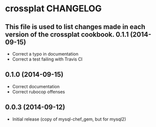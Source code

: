crossplat CHANGELOG
========================
This file is used to list changes made in each version of the crossplat cookbook.
0.1.1 (2014-09-15)
------------------
- Correct a typo in documentation
- Correct a test failing with Travis CI

0.1.0 (2014-09-15)
------------------
- Correct documentation
- Correct rubocop offenses

0.0.3 (2014-09-12)
------------------
- Initial release (copy of mysql-chef_gem, but for mysql2)
